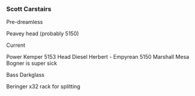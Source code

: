 ### Scott Carstairs

Pre-dreamless

Peavey head (probably 5150)

Current

Power Kemper 
5153 Head
Diesel Herbert - Empyrean
5150
Marshall
Mesa
Bogner is super sick

Bass
Darkglass

Beringer x32 rack for splitting

